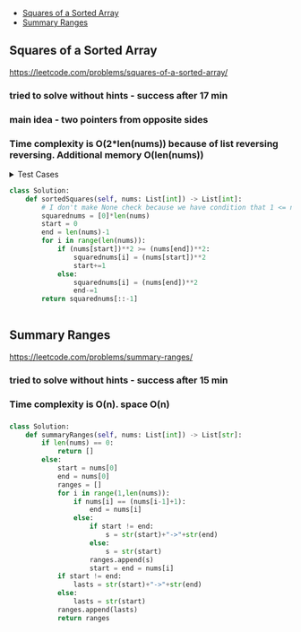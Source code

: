 + [Squares of a Sorted Array](#squares-of-a-sorted-array)
+ [Summary Ranges](#summary-ranges)

## Squares of a Sorted Array

https://leetcode.com/problems/squares-of-a-sorted-array/

### tried to solve without hints - success after 17 min
### main idea - two pointers from opposite sides
### Time complexity is O(2*len(nums)) because of list reversing reversing. Additional memory O(len(nums))

<details><summary>Test Cases</summary><blockquote>
    [-11, -3,-1,0,1,2,5,6] -> [121,36,25,9,4,1,1,0] -> [0,1,1,4,9,25,36,121]
    [-9] -> [81] -> [81]
</blockquote></details>


```python
class Solution:
    def sortedSquares(self, nums: List[int]) -> List[int]:
        # I don't make None check because we have condition that 1 <= nums.length <= 104
        squarednums = [0]*len(nums) 
        start = 0
        end = len(nums)-1
        for i in range(len(nums)):
            if (nums[start])**2 >= (nums[end])**2:
                squarednums[i] = (nums[start])**2
                start+=1
            else:
                squarednums[i] = (nums[end])**2
                end-=1
        return squarednums[::-1]
        
```


## Summary Ranges

https://leetcode.com/problems/summary-ranges/

### tried to solve without hints - success after 15 min
###
### Time complexity is O(n). space O(n)
### 

```python
class Solution:
    def summaryRanges(self, nums: List[int]) -> List[str]:
        if len(nums) == 0:
            return []
        else:
            start = nums[0]
            end = nums[0]
            ranges = []
            for i in range(1,len(nums)):
                if nums[i] == (nums[i-1]+1):
                    end = nums[i]
                else:
                    if start != end:
                        s = str(start)+"->"+str(end)
                    else:
                        s = str(start)
                    ranges.append(s)
                    start = end = nums[i]
            if start != end:
                lasts = str(start)+"->"+str(end)
            else:
                lasts = str(start)
            ranges.append(lasts)
            return ranges
```

